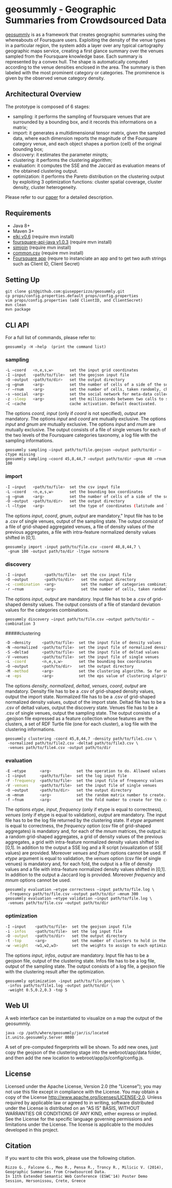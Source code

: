 # geosummly - Geographic Summaries from Crowdsourced Data

[geosummly][geosummly] is as a framework that creates geographic summaries using the whereabouts of Foursquare users. Exploiting the density of the venue types in a particular region, the system adds a layer over any typical cartography geographic maps service, creating a first glance summary over the venues sampled from the Foursquare
knowledge base. Each summary is represented by a convex hull. The shape is automatically computed according to the venue densities enclosed in the area. The summary is then labeled with the most prominent
category or categories. The prominence is given by the observed venue category density. 

## Architectural Overview 
The prototype is composed of 6 stages:
* sampling: it performs the sampling of foursquare venues that are surrounded by a bounding box, and it records this informations on a matrix;
* import: it generates a multidimensional tensor matrix, given the sampled data, where each dimension reports the magnitude of the Fourquare category venue, and each object shapes a portion (cell) of the original bounding box;
* discovery: it estimates the parameter minpts;
* clustering: it performs the clustering algorithm;
* evaluation: it computes the SSE and the Jaccard as evaluation means of the obtained clustering output.
* optimization: it performs the Pareto distribution on the clustering output by exploiting 3 optimization functions: cluster spatial coverage, cluster density, cluster heterogeneity.

Please refer to our [paper][paper] for a detailed description. 

## Requirements
* Java 8+
* Maven 3+
* [elki v0.6][elki] (require mvn install)
* [foursquare-api-java v1.0.3][fi] (require mvn install)
* [simjoin][simjoin] (require mvn install)
* [common.csv][csv] (require mvn install)
* [Foursquare app][4sqrApp] (requre to instanciate an app and to get two auth strings such as Client ID, Client Secret)

## Setting Up 
    git clone git@github.com:giusepperizzo/geosummly.git
    cp props/config.properties.default props/config.properties 
    vim props/config.properties (add ClientID, and ClientSecret)
    mvn clean
    mvn package

## CLI API
For a full list of commands, please refer to:

    geosummly -H –help  (print the command list)

### sampling
```sh
-L –coord   <n,e,s,w>       set the input grid coordinates
-I –input   <path/to/file>  set the geojson input file
-O –output  <path/to/dir>   set the output directory
-g –gnum    <arg>           set the number of cells of a side of the squared grid. Default 20.
-r –rnum    <arg>           set the number of cells, taken randomly, chosen for the sampling.
-s –social  <arg>           set the social network for meta-data collection. So far only foursquare is activable. Default fourquare.
-z -sleep   <arg>           set the milliseconds between two calls to social media server. Default 0.
-C –cache                   cache activation. Default deactivated.
```
The options *coord*, *input* (only if *coord* is not specified), *output* are mandatory. The options *input* and *coord* are mutually exclusive. The options *input* and *gnum* are mutually exclusive. The options *input* and *rnum* are mutually exclusive.
The output consists of a file of single venues for each of the two levels of the Foursquare categories taxonomy, a log file with the sampling informations. 

    geosummly sampling –input path/to/file.geojson –output path/to/dir –ctype missing 
    geosummly sampling –coord 45,8,44,7 –output path/to/dir –gnum 40 –rnum 100


### import
```sh
-I –input   <path/to/file>  set the csv input file
-L –coord   <n,e,s,w>       set the bounding box coordinates
-g –gnum    <arg>           set the number of cells of a side of the squared grid. Default 20.
-O –output  <path/to/dir>   set the output directory
-l –ltype   <arg>           set the type of coordinates (latitude and longitude) normalization. Allowed values: norm, notnorm, missing. Default norm.
```
The options *input*, *coord*, *gnum*, *output* are mandatory." Input file has to be a .csv of single venues, output of the sampling state. The output consist of a file of grid-shaped aggregated venues, a file of density values of the previous aggregates, a file with intra-feature normalized density values shifted in [0,1].

    geosummly import -input path/to/file.csv -coord 48,8,44,7 \
     -gnum 100 -output path/to/dir -ltype notnorm

### discovery
```sh
-I –input        <path/to/file>  set the csv input file
-O –output       <path/to/dir>   set the output directory
-c -combination  <arg>           set the number of categories combinations for minpts estimation. Default 5.
-r –rnum         <arg>           set the number of cells, taken randomly, chosen for the discovery operation.
```
The options *input*, *output* are mandatory. Input file has to be a .csv of grid-shaped density values. The output consists of a file of standard deviation values for the categories combinations.

    geosummly discovery –input path/to/file.csv –output path/to/dir –combination 3

#####clustering
```sh
-D –density     <path/to/file>  set the input file of density values
-N –normalized  <path/to/file>  set the input file of normalized density values
-S –deltad      <path/to/file>  set the input file of deltad values
-V –venues      <path/to/file>  set the input file of single venues
-L -coord       <n,e,s,w>       set the bounding box coordinates
-O –output      <path/to/dir>   set the output directory
-M -method      <arg>           set the clustering algorithm. So far only geosubclu is activable. Default geosubclu.
-e -eps         <arg>           set the eps value of clustering algorithm. Default sqrt(2) * (1/ sqrt( size(density_values) )).
```
The options *density*, *normalized*, *deltad*, *venues*, *coord*, *output* are mandatory. Density file has to be a .csv of grid-shaped density values, output the import state. Normalized file has to be a .csv of grid-shaped normalized density values, output of the import state. Deltad file has to be a .csv of deltad values, output the discovery state. Venues file has to be a .csv of single venues, output the sampling state. The output consists of a .geojson file expressed as a feature collection whose features are the clusters, a set of RDF Turtle file (one for each cluster), a log file with the clustering informations.

    geosummly clustering -coord 45,8,44,7 -density path/to/file1.csv \
     -normalized path/to/file2.csv -deltad path/to/file3.csv \
     -venues path/to/file4.csv -output path/to/dir


### evaluation
```sh
-E –etype      <arg>           set the operation to do. Allowed values: correctness, validation.
-I –input      <path/to/file>  set the log input file
-F -frequency  <path/to/file>  set the input file of frequency values
-V -venues     <path/to/file>  set the input file of single venues
-O –output     <path/to/dir>   set the output directory
-m –mnum       <arg>           set the random matrix number to create. Default 500.
-f –fnum       <arg>           set the fold number to create for the cross-validation. Default 10.
```

The options *etype*, *input*, *frequency* (only if etype is equal to correctness), *venues* (only if etype is equal to validation), *output* are mandatory. 
The input file has to be the log file returned by the clustering state.
If *etype* argument is equal to correctness, the *frequency* option (csv file of grid-shaped aggregates) is mandatory and, for each of the *mnum* matrices, the output is: a random grid-shaped aggregates, a grid of density values of the previous aggregates, a grid with intra-feature normalized density values shifted in [0,1]. In addition to the output a SSE log and a R script (visualization of SSE values) are provided. Moreover *venues* and *fnum* options cannot be used.
If *etype* argument is equal to validation, the *venues* option (csv file of single venues) is mandatory and, for each fold, the output is a file of density values and a file with intra-feature normalized density values shifted in [0,1]. In addition to the output a Jaccard log is provided. Moreover *frequency* and *mnum* options cannot be used.

    geosummly evaluation –etype correctness –input path/to/file.log \
     -frequency path/to/file.csv –output path/to/dir –mnum 300
    geosummly evaluation –etype validation –input path/to/file.log \
     -venues path/to/file.csv –output path/to/dir


### optimization
```sh
-I –input    <path/to/file>  set the geojson input file
-i -infos    <path/to/file>  set the log input file
-O -output   <path/to/dir>   set the output directory
-t -top      <arg>           set the number of clusters to hold in the fingerprint. Default 10.
-w -weight   <w1,w2,w3>      set the weights to assign to each optimization function. Default 0.3.
```

The options *input*, *infos*, *output* are mandatory.
Input file has to be a geojson file, output of the clustering state.
Infos file has to be a log file, output of the sampling state.
The output consists of a log file, a geojson file with the clustering result after the optimization.

    geosummly optimization -input path/to/file.geojson \
     -infos path/to/file1.log -output path/to/dir \
     -weight 0.5,0.2,0.3 -top 5

## Web UI
A web interface can be instantiated to visualize on a map the output of the geosummly.

    java -cp /path/where/geosummly/jar/is/located it.unito.geosummly.Server 8080
    
A set of pre-computed fingerprints will be shown. To add new ones, just copy the geojson of the clustering stage into the webroot/app/data folder, and then add the new location to webroot/app/js/config/config.js.

## License
Licensed under the Apache License, Version 2.0 (the "License"); you may not use this file except in compliance with the License. You may obtain a copy of the License http://www.apache.org/licenses/LICENSE-2.0. Unless required by applicable law or agreed to in writing, software distributed under the License is distributed on an "AS IS" BASIS, WITHOUT WARRANTIES OR CONDITIONS OF ANY KIND, either express or implied. See the License for the specific language governing permissions and limitations under the License. The license is applicable to the modules developed in this project.

## Citation
If you want to cite this work, please use the following citation.

    Rizzo G., Falcone G., Meo R., Pensa R., Troncy R., Milicic V. (2014), 
    Geographic Summaries from Crowdsourced Data. 
    In 11th Extended Semantic Web Conference (ESWC'14) Poster Demo Session, Hersonissou, Crete, Greece


[geosummly]: https://github.com/giusepperizzo/geosummly
[paper]: http://www.di.unito.it/~rizzo/publications/Rizzo_Falcone-ESWC2014.pdf 
[elki]: http://elki.dbs.ifi.lmu.de/wiki/Releases
[fi]: https://github.com/wallabyfinancial/foursquare-api-java
[simjoin]: https://code.google.com/p/similarity-join-tools
[csv]: http://commons.apache.org/proper/commons-csv
[4sqrApp]: https://developer.foursquare.com
